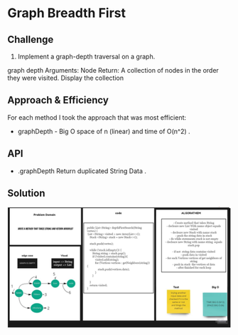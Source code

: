 # Graph Breadth First
## Challenge

1. Implement a graph-depth traversal on a graph.

graph depth
Arguments: Node
Return: A collection of nodes in the order they were visited.
Display the collection


## Approach & Efficiency
For each method I took the approach that was most efficient:
- graphDepth - Big O space of n (linear) and time of O(n^2) .


## API
* .graphDepth Return duplicated String Data .

## Solution 

![code38](code38.jpg)

